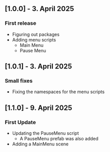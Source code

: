 ## [1.0.0] - 3. April 2025
### First release

- Figuring out packages
- Adding menu scripts
  - Main Menu
  - Pause Menu

## [1.0.1] - 3. April 2025
### Small fixes

- Fixing the namespaces for the menu scripts


## [1.1.0] - 9. April 2025
### First Update

- Updating the PauseMenu script
  - A PauseMenu prefab was also added
- Adding a MainMenu scene